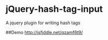 # jQuery-hash-tag-input

A jquery plugin for writing hash tags


##Demo
http://jsfiddle.net/qzamf6t9/

